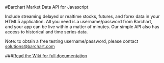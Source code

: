 #Barchart Market Data API for Javascript

Include streaming delayed or realtime stocks, futures, and forex data in your HTML5
application. All you need is a username/password from Barchart, and your app can
be live within a matter of minutes. Our simple API also has access to historical and
time series data.

Note: to obtain a free testing username/password, please contact solutions@barchart.com

###[Read the Wiki for full documentation](https://github.com/barchart/marketdata-api-js/wiki)
